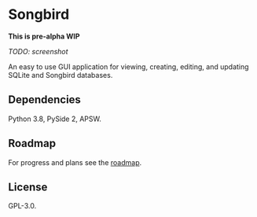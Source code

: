 # Songbird

**This is pre-alpha WIP**

*TODO: screenshot*

An easy to use GUI application for viewing, creating, editing, and updating
SQLite and Songbird databases.

## Dependencies

Python 3.8, PySide 2, APSW.

## Roadmap

For progress and plans see the [roadmap](ROADMAP.md).

## License

GPL-3.0.
